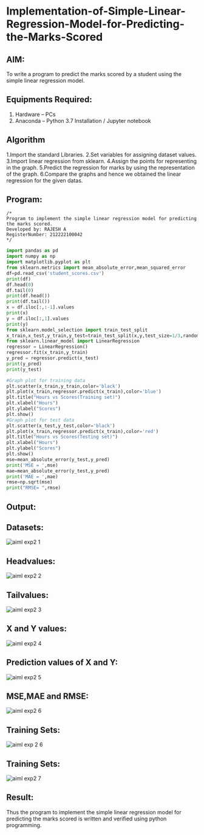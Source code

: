 # Implementation-of-Simple-Linear-Regression-Model-for-Predicting-the-Marks-Scored

## AIM:
To write a program to predict the marks scored by a student using the simple linear regression model.

## Equipments Required:
1. Hardware – PCs
2. Anaconda – Python 3.7 Installation / Jupyter notebook

## Algorithm
1.Import the standard Libraries.
2.Set variables for assigning dataset values.
3.Import linear regression from sklearn.
4.Assign the points for representing in the graph.
5.Predict the regression for marks by using the representation of the graph.
6.Compare the graphs and hence we obtained the linear regression for the given datas.
## Program:
```
/*
Program to implement the simple linear regression model for predicting the marks scored.
Developed by: RAJESH A
RegisterNumber: 212222100042 
*/
```
```py
import pandas as pd
import numpy as np
import matplotlib.pyplot as plt
from sklearn.metrics import mean_absolute_error,mean_squared_error
df=pd.read_csv('student_scores.csv')
print(df)
df.head(0)
df.tail(0)
print(df.head())
print(df.tail())
x = df.iloc[:,:-1].values
print(x)
y = df.iloc[:,1].values
print(y)
from sklearn.model_selection import train_test_split
x_train,x_test,y_train,y_test=train_test_split(x,y,test_size=1/3,random_state=0)
from sklearn.linear_model import LinearRegression
regressor = LinearRegression()
regressor.fit(x_train,y_train)
y_pred = regressor.predict(x_test)
print(y_pred)
print(y_test)
```
```py
#Graph plot for training data
plt.scatter(x_train,y_train,color='black')
plt.plot(x_train,regressor.predict(x_train),color='blue')
plt.title("Hours vs Scores(Training set)")
plt.xlabel("Hours")
plt.ylabel("Scores")
plt.show()
#Graph plot for test data
plt.scatter(x_test,y_test,color='black')
plt.plot(x_train,regressor.predict(x_train),color='red')
plt.title("Hours vs Scores(Testing set)")
plt.xlabel("Hours")
plt.ylabel("Scores")
plt.show()
mse=mean_absolute_error(y_test,y_pred)
print('MSE = ',mse)
mae=mean_absolute_error(y_test,y_pred)
print('MAE = ',mae)
rmse=np.sqrt(mse)
print("RMSE= ",rmse)
```

## Output:
## Datasets:
![aiml exp2 1](https://github.com/Rajeshanbu/Implementation-of-Simple-Linear-Regression-Model-for-Predicting-the-Marks-Scored/assets/118924713/9ce613a7-871c-42a8-9eff-b83ace99b155)
## Headvalues:
![aiml exp2 2](https://github.com/Rajeshanbu/Implementation-of-Simple-Linear-Regression-Model-for-Predicting-the-Marks-Scored/assets/118924713/345b1045-a2b4-4b4e-9945-0986a18926ce)
## Tailvalues:
![aiml exp2 3](https://github.com/Rajeshanbu/Implementation-of-Simple-Linear-Regression-Model-for-Predicting-the-Marks-Scored/assets/118924713/a60a945b-5202-4793-88fe-e38b4961d0fc)
## X and Y values:
![aiml exp2 4](https://github.com/Rajeshanbu/Implementation-of-Simple-Linear-Regression-Model-for-Predicting-the-Marks-Scored/assets/118924713/c2f170e9-eb13-4751-adc2-6902066cdeda)
## Prediction values of X and Y:
![aiml exp2 5](https://github.com/Rajeshanbu/Implementation-of-Simple-Linear-Regression-Model-for-Predicting-the-Marks-Scored/assets/118924713/f6272467-aacc-4dd5-956c-0ddea06fcf37)
## MSE,MAE and RMSE:
![aiml exp2 6](https://github.com/Rajeshanbu/Implementation-of-Simple-Linear-Regression-Model-for-Predicting-the-Marks-Scored/assets/118924713/78032443-3a6f-45f5-9683-a324d7f7d44d)
## Training Sets:
![aiml exp 2 6](https://github.com/Rajeshanbu/Implementation-of-Simple-Linear-Regression-Model-for-Predicting-the-Marks-Scored/assets/118924713/d73d872e-db20-4fbe-a396-c8bcdea2b373)
## Training Sets:
![aiml exp2 7](https://github.com/Rajeshanbu/Implementation-of-Simple-Linear-Regression-Model-for-Predicting-the-Marks-Scored/assets/118924713/179d98ab-8a49-4b48-9b4d-6e7e2b2ede7a)
## Result:
Thus the program to implement the simple linear regression model for predicting the marks scored is written and verified using python programming.
